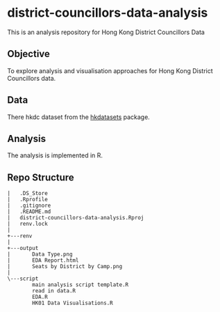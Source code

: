 # district-councillors-data-analysis
This is an analysis repository for Hong Kong District Councillors Data

## Objective

To explore analysis and visualisation approaches for Hong Kong District Councillors data.  

## Data

There hkdc dataset from the [hkdatasets](https://github.com/Hong-Kong-Districts-Info/hkdatasets) package.

## Analysis

The analysis is implemented in R. 

## Repo Structure

```
|   .DS_Store
|   .Rprofile
|   .gitignore
|   .README.md
|   district-councillors-data-analysis.Rproj
|   renv.lock
|   
+---renv
|
+---output
|       Data Type.png
|       EDA Report.html
|       Seats by District by Camp.png
|       
\---script
        main analysis script template.R
        read in data.R
        EDA.R
        HK01 Data Visualisations.R    
            
```

